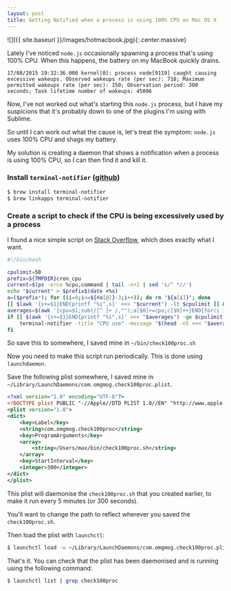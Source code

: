 ```yaml
---
layout: post
title: Getting Notified when a process is using 100% CPU on Mac OS X
---
```


![]({{ site.baseurl }}/images/hotmacbook.jpg){:.center.massive}

Lately I've noticed `node.js` occasionally spawning a process that's using 100% CPU. When this happens, the battery on my MacBook quickly drains.

<!-- more -->

```text
17/08/2015 19:32:36.000 kernel[0]: process node[9119] caught causing excessive wakeups. Observed wakeups rate (per sec): 718; Maximum permitted wakeups rate (per sec): 150; Observation period: 300 seconds; Task lifetime number of wakeups: 45006
```

Now, I've not worked out what's starting this `node.js` process, but I have my suspicions that it's probably down to one of the plugins I'm using with Sublime.

So until I can work out what the cause is, let's treat the symptom: `node.js` uses 100% CPU and shags my battery.

My solution is creating a daemon that shows a notification when a process is using 100% CPU, so I can then find it and kill it.

### Install `terminal-notifier` ([github](https://github.com/julienXX/terminal-notifier))

```bash
$ brew install terminal-notifier
$ brew linkapps terminal-notifier
```

### Create a script to check if the CPU is being excessively used by a process

I found a nice simple script on [Stack Overflow](http://apple.stackexchange.com/a/90295/48776), which does exactly what I want.

```bash
#!/bin/bash

cpulimit=50
prefix=${TMPDIR}cron_cpu
current=$(ps -erco %cpu,command | tail -n+2 | sed 's/^ *//')
echo "$current" > $prefix$(date +%s)
a=($prefix*); for ((i=0;i<=${#a[@]}-3;i++)); do rm "${a[i]}"; done
[[ $(awk '{s+=$1}END{printf "%i",s}' <<< "$current") -lt $cpulimit ]] && exit
averages=$(awk '{cpu=$1;sub(/[^ ]+ /,"");a[$0]+=cpu;c[$0]++}END{for(i in a){printf "%.1f %s\n",a[i]/c[$0],i}}' $prefix* | sort -rn)
if [[ $(awk '{s+=$1}END{printf "%i",s}' <<< "$averages") -ge $cpulimit ]]; then
    terminal-notifier -title "CPU use" -message "$(head -n5 <<< "$averages" | paste -sd / -)"
fi
```

So save this to somewhere, I saved mine in `~/bin/check100proc.sh`

Now you need to make this script run periodically. This is done using `launchdaemon`.

Save the following plist somewhere, I saved mine in `~/Library/LaunchDaemons/com.omgmog.check100proc.plist`.

```xml
<?xml version="1.0" encoding="UTF-8"?>
<!DOCTYPE plist PUBLIC "-//Apple//DTD PLIST 1.0//EN" "http://www.apple.com/DTDs/PropertyList-1.0.dtd">
<plist version="1.0">
<dict>
    <key>Label</key>
    <string>com.omgmog.check100proc</string>
    <key>ProgramArguments</key>
    <array>
        <string>/Users/max/bin/check100proc.sh</string>
    </array>
    <key>StartInterval</key>
    <integer>300</integer>
</dict>
</plist>
```

This plist will daemonise the `check100proc.sh` that you created earlier, to make it run every 5 minutes (or 300 seconds).

You'll want to change the path to reflect wherever you saved the `check100proc.sh`.

Then load the plist with `launchctl`:

```bash
$ launchctl load -w ~/Library/LaunchDaemons/com.omgmog.check100proc.plist
```

That's it. You can check that the plist has been daemonised and is running using the following command:

```bash
$ launchctl list | grep check100proc
```







